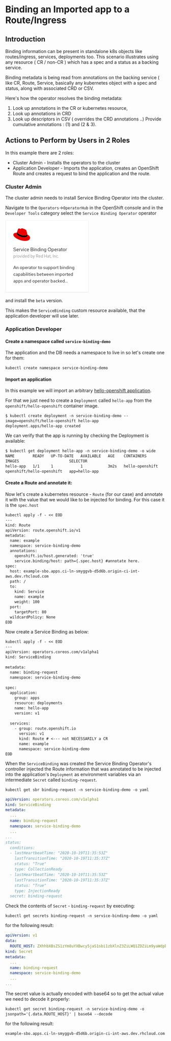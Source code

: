 # Binding an Imported app to a Route/Ingress

## Introduction

Binding information can be present in standalone k8s objects like routes/ingress, services, deployments too. This scenario illustrates using any resource ( CR / non-CR ) which has a spec and a status as a backing service.

Binding metadata is being read from annotations on the backing service ( like CR, Route, Service, basically any kubernetes object with a spec and status, along with associated CRD or CSV.

Here's how the operator resolves the binding metadata:

1) Look up annotations in the CR or kubernetes resource,
2) Look up annotations in CRD
3) Look up descriptors in CSV ( overrides the CRD annotations ..)
Provide cumulative annotations : (1) and (2 & 3).


## Actions to Perform by Users in 2 Roles

In this example there are 2 roles:

* Cluster Admin - Installs the operators to the cluster
* Application Developer - Imports the application, creates an OpenShift Route and creates a request to bind the application and the route.

### Cluster Admin

The cluster admin needs to install Service Binding Operator into the cluster.

Navigate to the `Operators`->`OperatorHub` in the OpenShift console and in the `Developer Tools` category select the `Service Binding Operator` operator

![Service Binding Operator as shown in OperatorHub](../../assets/operator-hub-sbo-screenshot.png)

and install the `beta` version.

This makes the `ServiceBinding` custom resource available, that the application developer will use later.

### Application Developer

#### Create a namespace called `service-binding-demo`

The application and the DB needs a namespace to live in so let's create one for them:

```shell
kubectl create namespace service-binding-demo
```

#### Import an application

In this example we will import an arbitrary [hello-openshift application](https://hub.docker.com/r/openshift/hello-openshift).

For that we just need to create a `Deployment` called `hello-app` from the `openshift/hello-openshift` container image.

``` shell
$ kubectl create deployment -n service-binding-demo --image=openshift/hello-openshift hello-app
deployment.apps/hello-app created
```

We can verify that the app is running by checking the Deployment is available:

``` shell
$ kubectl get deployment hello-app -n service-binding-demo -o wide                             
NAME        READY   UP-TO-DATE   AVAILABLE   AGE    CONTAINERS        IMAGES                      SELECTOR
hello-app   1/1     1            1           3m2s   hello-openshift   openshift/hello-openshift   app=hello-app
```
#### Create a Route and annotate it:

Now let's create a kubernetes resource - `Route` (for our case) and annotate it with the value that we would like to be injected for binding. For this case it is the `spec.host`

``` shell
kubectl apply -f - << EOD
---
kind: Route
apiVersion: route.openshift.io/v1
metadata:
  name: example
  namespace: service-binding-demo
  annotations:
    openshift.io/host.generated: 'true'
    service.binding/host: path={.spec.host} #annotate here.
spec:
  host: example-sbo.apps.ci-ln-smyggvb-d5d6b.origin-ci-int-aws.dev.rhcloud.com
  path: /
  to:
    kind: Service
    name: example
    weight: 100
  port:
    targetPort: 80
  wildcardPolicy: None
EOD
```

Now create a Service Binding as below:

``` shell
kubectl apply -f - << EOD
---
apiVersion: operators.coreos.com/v1alpha1
kind: ServiceBinding

metadata:
  name: binding-request
  namespace: service-binding-demo

spec:
  application:
    group: apps
    resource: deployments
    name: hello-app
    version: v1

  services:
    - group: route.openshift.io
      version: v1
      kind: Route # <--- not NECESSARILY a CR
      name: example
      namespace: service-binding-demo
EOD
```

When the `ServiceBinding` was created the Service Binding Operator's controller injected the Route information that was annotated to be injected into the application's `Deployment` as environment variables via an intermediate `Secret` called `binding-request`.

```shell
kubectl get sbr binding-request -n service-binding-demo -o yaml
```
```yaml
apiVersion: operators.coreos.com/v1alpha1
kind: ServiceBinding
metadata:
  ...
  name: binding-request
  namespace: service-binding-demo
  ...
...
status:
  conditions:
  - lastHeartbeatTime: "2020-10-19T11:35:53Z"
    lastTransitionTime: "2020-10-19T11:35:37Z"
    status: "True"
    type: CollectionReady
  - lastHeartbeatTime: "2020-10-19T11:35:53Z"
    lastTransitionTime: "2020-10-19T11:35:37Z"
    status: "True"
    type: InjectionReady
  secret: binding-request
```

Check the contents of `Secret` - `binding-request` by executing:

```shell
kubectl get secrets binding-request -n service-binding-demo -o yaml
```

for the following result:

```yaml
apiVersion: v1
data:
  ROUTE_HOST: ZXhhbXBsZS1zYm8uYXBwcy5jaS1sbi1zbXlnZ3ZiLWQ1ZDZiLm9yaWdpbi1jaS1pbnQtYXdzLmRldi5yaGNsb3VkLmNvbQ==
kind: Secret
metadata:
  ...
  name: binding-request
  namespace: service-binding-demo
  ...
...
```

The secret value is actually encoded with base64 so to get the actual value we need to decode it properly:

```shell
kubectl get secret binding-request -n service-binding-demo -o jsonpath='{.data.ROUTE_HOST}' | base64 --decode
```
for the following result:
```
example-sbo.apps.ci-ln-smyggvb-d5d6b.origin-ci-int-aws.dev.rhcloud.com
```
